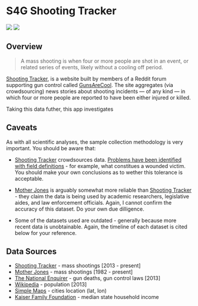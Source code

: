 # S4G Shooting Tracker

![](https://img.shields.io/badge/app%20status-unstable-red.svg) ![](https://img.shields.io/badge/Dependencies-none-green.svg)

## Overview

> A mass shooting is when four or more people are shot in an event, or related series of events, likely without a cooling off period.

[Shooting Tracker](http://www.shootingtracker.com), is a website built by members of a Reddit forum supporting gun control called [GunsAreCool](https://www.reddit.com/r/GunsAreCool/). The site aggregates (via crowdsourcing) news stories about shooting incidents — of any kind — in which four or more people are reported to have been either injured or killed.

Taking this data futher, this app investigates 

## Caveats

As with all scientific analyses, the sample collection methodology is very important. You should be aware that:

* [Shooting Tracker](http://www.shootingtracker.com) crowdsources data. [Problems have been identified with field definitions](http://www.nationalreview.com/article/427985/media-mass-shootings-count-misleading) - for example, what constitues a wounded victim. You should make your own conclusions as to wether this tolerance is acceptable.

* [Mother Jones](http://www.motherjones.com/politics/2012/12/mass-shootings-mother-jones-full-data) is arguably somewhat more reliable than [Shooting Tracker](http://www.shootingtracker.com) - they claim the data is being used by academic researchers, legislative aides, and law enforcement officials. Again, I cannot confirm the accuracy of this dataset. Do your own due dilligence.

* Some of the datasets used are outdated - generally because more recent data is unobtainable. Again, the timeline of each dataset is cited below for your reference.

## Data Sources

* [Shooting Tracker](http://www.shootingtracker.com) - mass shootings [2013 - present]
* [Mother Jones](http://www.motherjones.com/politics/2012/12/mass-shootings-mother-jones-full-data) - mass shootings [1982 - present]
* [The National Enquirer](http://www.nationaljournal.com/s/53345/states-with-most-gun-laws-see-fewest-gun-related-deaths) - gun deaths, gun control laws [2013]
* [Wikipedia](https://simple.wikipedia.org/wiki/List_of_U.S._states_by_population) - population [2013]
* [Simple Maps](http://simplemaps.com/resources/us-cities-data) - cities location (lat, lon) 
* [Kaiser Family Foundation](http://kff.org/other/state-indicator/median-annual-income/#) - median state household income